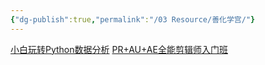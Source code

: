```yaml
---
{"dg-publish":true,"permalink":"/03 Resource/善化学宫/"}
---
```





[小白玩转Python数据分析](https://www.bilibili.com/cheese/play/ss2298)
[PR+AU+AE全能剪辑师入门班](https://www.bilibili.com/cheese/play/ss1055)
